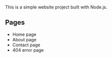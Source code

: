 This is a simple website project built with Node.js.

## Pages

- Home page
- About page
- Contact page
- 404 error page
